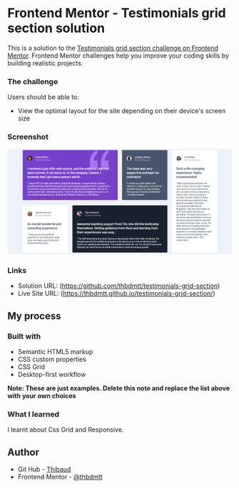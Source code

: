 # Frontend Mentor - Testimonials grid section solution

This is a solution to the [Testimonials grid section challenge on Frontend Mentor](https://www.frontendmentor.io/challenges/testimonials-grid-section-Nnw6J7Un7). Frontend Mentor challenges help you improve your coding skills by building realistic projects.


### The challenge

Users should be able to:

- View the optimal layout for the site depending on their device's screen size

### Screenshot

![screenshot](./images/screenshot-testimonial-grid.png)

### Links

- Solution URL: (https://github.com/thbdmtt/testimonials-grid-section)
- Live Site URL: (https://thbdmtt.github.io/testimonials-grid-section/)

## My process

### Built with

- Semantic HTML5 markup
- CSS custom properties
- CSS Grid
- Desktop-first workflow

**Note: These are just examples. Delete this note and replace the list above with your own choices**

### What I learned

I learnt about Css Grid and Responsive.

## Author

- Git Hub - [Thibaud](https://github.com/thbdmtt)
- Frontend Mentor - [@thbdmtt](https://www.frontendmentor.io/profile/thbdmtt)

